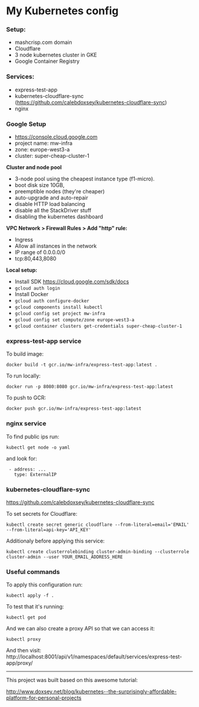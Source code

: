 # My Kubernetes config

### Setup:
- mashcrisp.com domain
- Cloudflare
- 3 node kubernetes cluster in GKE
- Google Container Registry

### Services:
- express-test-app
- kubernetes-cloudflare-sync (https://github.com/calebdoxsey/kubernetes-cloudflare-sync)
- nginx

### Google Setup

- https://console.cloud.google.com
- project name: mw-infra
- zone: europe-west3-a
- cluster: super-cheap-cluster-1

**Cluster and node pool**
- 3-node pool using the cheapest instance type (f1-micro).
- boot disk size 10GB,
- preemptible nodes (they're cheaper)
- auto-upgrade and auto-repair
- disable HTTP load balancing
- disable all the StackDriver stuff
- disabling the kubernetes dashboard

**VPC Network > Firewall Rules > Add "http" rule:**
- Ingress
- Allow all instances in the network
- IP range of 0.0.0.0/0
- tcp:80,443,8080

**Local setup:**
- Install SDK https://cloud.google.com/sdk/docs
- `gcloud auth login`
- Install Docker
- `gcloud auth configure-docker`
- `gcloud components install kubectl`
- `gcloud config set project mw-infra`
- `gcloud config set compute/zone europe-west3-a`
- `gcloud container clusters get-credentials super-cheap-cluster-1`

### express-test-app service
To build image:
```
docker build -t gcr.io/mw-infra/express-test-app:latest .
```

To run locally:
```
docker run -p 8080:8080 gcr.io/mw-infra/express-test-app:latest
```

To push to GCR:
```
docker push gcr.io/mw-infra/express-test-app:latest
```

### nginx service
To find public ips run:
```
kubectl get node -o yaml
```
and look for:
```
 - address: ...
   type: ExternalIP
```

### kubernetes-cloudflare-sync
https://github.com/calebdoxsey/kubernetes-cloudflare-sync

To set secrets for Cloudflare:
```
kubectl create secret generic cloudflare --from-literal=email='EMAIL' --from-literal=api-key='API_KEY'
```

Additionaly before applying this service:
```
kubectl create clusterrolebinding cluster-admin-binding --clusterrole cluster-admin --user YOUR_EMAIL_ADDRESS_HERE
```

### Useful commands

To apply this configuration run:
```
kubectl apply -f .
```

To test that it's running:
```
kubectl get pod
```

And we can also create a proxy API so that we can access it:
```
kubectl proxy
```

And then visit:
http://localhost:8001/api/v1/namespaces/default/services/express-test-app/proxy/

---

This project was built based on this awesome tutorial:

http://www.doxsey.net/blog/kubernetes--the-surprisingly-affordable-platform-for-personal-projects
